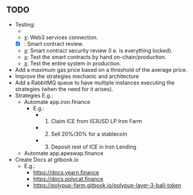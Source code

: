 ## TODO

- Testing:
  - [x]: Infrastructure.
  - [x]: Web3 services connection.
  - [x] : Smart contract review.
  - [x]: Smart contract security review (I.e. is everything locked).
  - [x]: Test the smart contracts by hand on-chain/production.
  - [x]: Test the entire system in production.
- Add a maximum gas price based on a threshold of the average price.
- Improve the strategies mechanic and architecture
- Add a RabbitMQ queue to have multiple instances executing the strategies (when the need for it arises).
- Strategies E.g.:
  - Automate app.iron.finance
    - E.g.:
      - 1) Claim ICE from IS3USD LP Iron Farm
      - 2) Sell 20%/30% for a stablecoin
      - 3) Deposit rest of ICE in Iron Lending
  - Automate app.apeswap.finance
- Create Docs at gitbook.io
  - E.g.:
    - https://docs.yearn.finance
    - https://docs.polycat.finance
    - https://polypup-farm.gitbook.io/polypup-layer-3-ball-token
